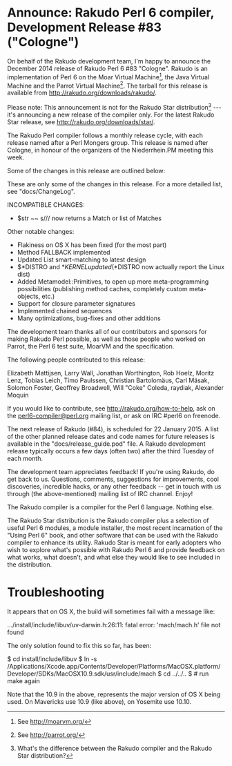 # Announce: Rakudo Perl 6 compiler, Development Release #83 ("Cologne")

On behalf of the Rakudo development team, I'm happy to announce the
December 2014 release of Rakudo Perl 6 #83 "Cologne". Rakudo is an
implementation of Perl 6 on the Moar Virtual Machine[^1], the Java Virtual
Machine and the Parrot Virtual Machine[^2]. The tarball for this release
is available from <http://rakudo.org/downloads/rakudo/>.

Please note: This announcement is not for the Rakudo Star
distribution[^3] --- it's announcing a new release of the compiler
only. For the latest Rakudo Star release, see
<http://rakudo.org/downloads/star/>.

The Rakudo Perl compiler follows a monthly release cycle, with each
release named after a Perl Mongers group. This release is named after
Cologne, in honour of the organizers of the Niederrhein.PM meeting this week.

Some of the changes in this release are outlined below:

These are only some of the changes in this release. For a more
detailed list, see "docs/ChangeLog".

INCOMPATIBLE CHANGES:
+ $str ~~ s/// now returns a Match or list of Matches

Other notable changes:
+ Flakiness on OS X has been fixed (for the most part)
+ Method FALLBACK implemented
+ Updated List smart-matching to latest design
+ $*DISTRO and $*KERNEL updated ($*DISTRO now actually report the Linux dist)
+ Added Metamodel::Primitives, to open up more meta-programming possibilities
  (publishing method caches, completely custom meta-objects, etc.)
+ Support for closure parameter signatures
+ Implemented chained sequences
+ Many optimizations, bug-fixes and other additions

The development team thanks all of our contributors and sponsors for
making Rakudo Perl possible, as well as those people who worked on
Parrot, the Perl 6 test suite, MoarVM and the specification.

The following people contributed to this release:

Elizabeth Mattijsen, Larry Wall, Jonathan Worthington, Rob Hoelz, Moritz Lenz,
Tobias Leich, Timo Paulssen, Christian Bartolomäus, Carl Mäsak, Solomon Foster,
Geoffrey Broadwell, Will "Coke" Coleda, raydiak, Alexander Moquin

If you would like to contribute, see <http://rakudo.org/how-to-help>,
ask on the <perl6-compiler@perl.org> mailing list, or ask on IRC
\#perl6 on freenode.

The next release of Rakudo (#84), is scheduled for 22 January 2015.
A list of the other planned release dates and code names for future
releases is available in the "docs/release_guide.pod" file. A Rakudo
development release typically occurs a few days (often two) after the
third Tuesday of each month.

The development team appreciates feedback! If you're using Rakudo, do
get back to us. Questions, comments, suggestions for improvements, cool
discoveries, incredible hacks, or any other feedback -- get in touch with
us through (the above-mentioned) mailing list of IRC channel. Enjoy!

[^1]: See <http://moarvm.org/>

[^2]: See <http://parrot.org/>

[^3]: What's the difference between the Rakudo compiler and the Rakudo
Star distribution?

The Rakudo compiler is a compiler for the Perl 6 language.
Nothing else.

The Rakudo Star distribution is the Rakudo compiler plus a selection
of useful Perl 6 modules, a module installer, the most recent
incarnation of the "Using Perl 6" book, and other software that can
be used with the Rakudo compiler to enhance its utility.  Rakudo Star
is meant for early adopters who wish to explore what's possible with
Rakudo Perl 6 and provide feedback on what works, what doesn't, and
what else they would like to see included in the distribution.

# Troubleshooting
It appears that on OS X, the build will sometimes fail with a message like:

  .../install/include/libuv/uv-darwin.h:26:11: fatal error: 
        'mach/mach.h' file not found

The only solution found to fix this so far, has been:

  $ cd install/include/libuv
  $ ln -s /Applications/Xcode.app/Contents/Developer/Platforms/MacOSX.platform/Developer/SDKs/MacOSX10.9.sdk/usr/include/mach
  $ cd ../../..
  $ # run make again

Note that the 10.9 in the above, represents the major version of OS X being
used.  On Mavericks use 10.9 (like above), on Yosemite use 10.10.
